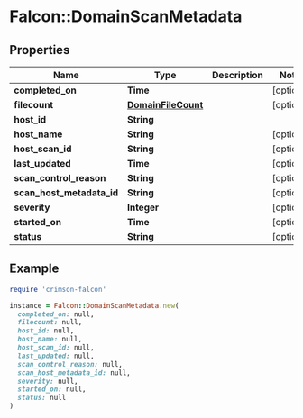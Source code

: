 # Falcon::DomainScanMetadata

## Properties

| Name | Type | Description | Notes |
| ---- | ---- | ----------- | ----- |
| **completed_on** | **Time** |  | [optional] |
| **filecount** | [**DomainFileCount**](DomainFileCount.md) |  | [optional] |
| **host_id** | **String** |  |  |
| **host_name** | **String** |  | [optional] |
| **host_scan_id** | **String** |  | [optional] |
| **last_updated** | **Time** |  | [optional] |
| **scan_control_reason** | **String** |  | [optional] |
| **scan_host_metadata_id** | **String** |  | [optional] |
| **severity** | **Integer** |  | [optional] |
| **started_on** | **Time** |  | [optional] |
| **status** | **String** |  | [optional] |

## Example

```ruby
require 'crimson-falcon'

instance = Falcon::DomainScanMetadata.new(
  completed_on: null,
  filecount: null,
  host_id: null,
  host_name: null,
  host_scan_id: null,
  last_updated: null,
  scan_control_reason: null,
  scan_host_metadata_id: null,
  severity: null,
  started_on: null,
  status: null
)
```

